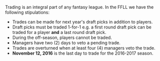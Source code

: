 Trading is an integral part of any fantasy league. In the FFLL we have the following stipulations:

* Trades can be made for next year's draft picks in addition to players.
* Draft picks must be traded 1-for-1 e.g. a first round draft pick can be traded for a player **and** a last round draft pick.
* During the off-season, players cannot be traded.
* Managers have two (2) days to veto a pending trade.
* Trades are overturned when at least four (4) managers veto the trade.
* **November 12, 2016** is the last day to trade for the 2016-2017 season.